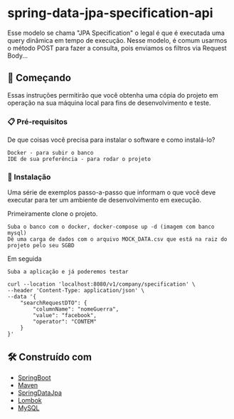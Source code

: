 # spring-data-jpa-specification-api

Esse modelo se chama "JPA Specification" o legal é que é executada uma query dinâmica em tempo de execução.
Nesse modelo, é comum usarmos o método POST para fazer a consulta, pois enviamos os filtros via Request Body...

## 🚀 Começando

Essas instruções permitirão que você obtenha uma cópia do projeto em operação na sua máquina local para fins de desenvolvimento e teste.

### 📋 Pré-requisitos

De que coisas você precisa para instalar o software e como instalá-lo?

```
Docker - para subir o banco
IDE de sua preferência - para rodar o projeto
```

### 🔧 Instalação

Uma série de exemplos passo-a-passo que informam o que você deve executar para ter um ambiente de desenvolvimento em execução.

Primeiramente clone o projeto.

```
Suba o banco com o docker, docker-compose up -d (imagem com banco mysql)
Dê uma carga de dados com o arquivo MOCK_DATA.csv que está na raiz do projeto pelo seu SGBD
```

Em seguida

```
Suba a aplicação e já poderemos testar

curl --location 'localhost:8080/v1/company/specification' \
--header 'Content-Type: application/json' \
--data '{
    "searchRequestDTO": {
        "columnName": "nomeGuerra",
        "value": "facebook",
        "operator": "CONTEM"
    }
}'
```

## 🛠️ Construído com

* [SpringBoot](https://start.spring.io/)
* [Maven](https://maven.apache.org/)
* [SpringDataJpa](https://spring.io/projects/spring-data-jpa)
* [Lombok](https://projectlombok.org/)
* [MySQL](https://www.mysql.com/)
